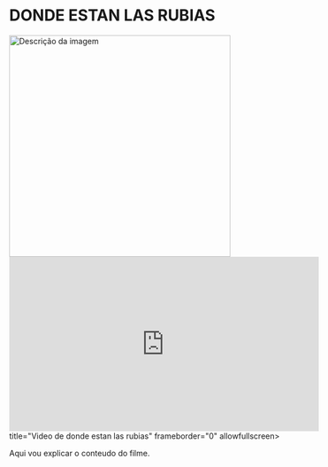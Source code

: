 <!DOCTYPE html>
<html lang="pt-BR">

<head>

  <meta charset="UTF-8">
  <meta name="viewport"content="width=device-width, initial-scale=1.0">
  <title> MEU PROJETO FAVORITO</title>

</head>

</body>

<h1> DONDE ESTAN LAS RUBIAS</H1>
<img src="https://cdn.milenio.com/uploads/media/2019/07/02/y-donde-estan-las-rubias_252_55_1246_775.jpg" alt="Descrição da imagem" width="400">
<iframe width="560" height="315" src="https://www.youtube.com/embed/XraLK514Po8?si=1RtpR0iLXBRFkTer&amp;start=3" title="YouTube video player" frameborder="0" allow="accelerometer; autoplay; clipboard-write; encrypted-media; gyroscope; picture-in-picture; web-share" referrerpolicy="strict-origin-when-cross-origin" allowfullscreen></iframe>
title="Video de donde estan las rubias" frameborder="0" allowfullscreen></iframe>
<p>Aqui vou explicar o conteudo do filme. </p>

</head>

</body>







